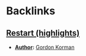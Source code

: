
# Backlinks
## [Restart (highlights)](<Restart (highlights).md>)
- **[Author](<Author.md>):** [Gordon Korman](<Gordon Korman.md>)

